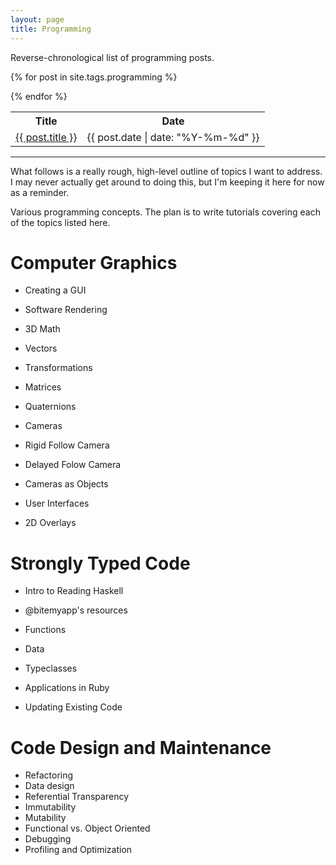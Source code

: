 ```yaml
---
layout: page
title: Programming
---
```


Reverse-chronological list of programming posts.

<table>
  <tr>
    <th>Title</th>
    <th>Date</th>
  </tr>

  {% for post in site.tags.programming %}
  <tr>
    <td><a href="{{ post.url }}">{{ post.title }}</a></td>
    <td>{{ post.date | date: "%Y-%m-%d" }}</td>
  </tr>
  {% endfor %}
</table>

<hr/>

What follows is a really rough, high-level outline of topics I want to address.
I may never actually get around to doing this, but I'm keeping it here for now as a reminder.

Various programming concepts.
The plan is to write tutorials covering each of the topics listed here.

# Computer Graphics

- Creating a GUI

- Software Rendering

- 3D Math
 - Vectors
 - Transformations
 - Matrices
 - Quaternions

- Cameras
 - Rigid Follow Camera
 - Delayed Folow Camera
 - Cameras as Objects

- User Interfaces
 - 2D Overlays

# Strongly Typed Code

- Intro to Reading Haskell
 - @bitemyapp's resources
 - Functions
 - Data
 - Typeclasses

- Applications in Ruby
 - Updating Existing Code

# Code Design and Maintenance
- Refactoring
- Data design
- Referential Transparency
- Immutability
- Mutability
- Functional vs. Object Oriented
- Debugging
- Profiling and Optimization

